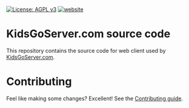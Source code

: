 [![License: AGPL v3](https://img.shields.io/badge/License-AGPL%20v3-blue.svg)](https://www.gnu.org/licenses/agpl-3.0)
[![website](https://img.shields.io/website-up-down-green-red/http/kidsgoserver.com/.svg?label=online-go)](https://kidsgoserver.com/)

# KidsGoServer.com source code

This repository contains the source code for web client used by [KidsGoServer.com](https://kidsgoserver.com).

# Contributing

Feel like making some changes? Excellent! See the [Contributing guide](./CONTRIBUTING.md).
